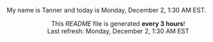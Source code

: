 My name is Tanner and today is Monday, December 2, 1:30 AM EST.

<p align="center">This <i>README</i> file is generated <b>every 3 hours</b>!</br>Last refresh: Monday, December 2, 1:30 AM EST<br /></p>
